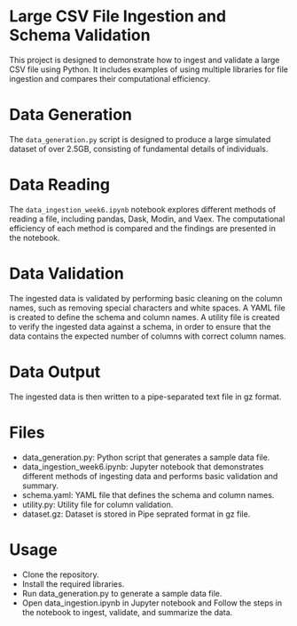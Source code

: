 # Large CSV File Ingestion and Schema Validation
This project is designed to demonstrate how to ingest and validate a large CSV file using Python. It includes examples of using multiple libraries for file ingestion and compares their computational efficiency.

# Data Generation

The `data_generation.py` script is designed to produce a large simulated dataset of over 2.5GB, consisting of fundamental details of individuals.

# Data Reading
The `data_ingestion_week6.ipynb` notebook explores different methods of reading a file, including pandas, Dask, Modin, and Vaex. The computational efficiency of each method is compared and the findings are presented in the notebook.

# Data Validation
The ingested data is validated by performing basic cleaning on the column names, such as removing special characters and white spaces. A YAML file is created to define the schema and column names. A utility file is created to verify the ingested data against a schema, in order to ensure that the data contains the expected number of columns with correct column names.

# Data Output
The ingested data is then written to a pipe-separated text file in gz format. 

# Files
* data_generation.py: Python script that generates a sample data file.
* data_ingestion_week6.ipynb: Jupyter notebook that demonstrates different methods of ingesting data and performs basic validation and summary.
* schema.yaml: YAML file that defines the schema and column names.
* utility.py: Utility file for column validation.  
* dataset.gz: Dataset is stored in Pipe seprated format in gz file.  

# Usage
* Clone the repository.
* Install the required libraries.
* Run data_generation.py to generate a sample data file.
* Open data_ingestion.ipynb in Jupyter notebook and Follow the steps in the notebook to ingest, validate, and summarize the data.
